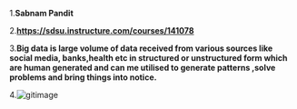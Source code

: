1.**Sabnam Pandit**

2.**https://sdsu.instructure.com/courses/141078**

3.**Big data is large volume of data received from various sources like social media, banks,health etc in structured or unstructured form which are human generated and can me utilised
to generate patterns ,solve problems and bring things into notice.**

4.![gitimage](https://github.com/Sabnam-Pandit/BDA594-Sabnam/main/gitimage.jp2)
